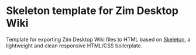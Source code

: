 # Skeleton template for Zim Desktop Wiki

Template for exporting Zim Desktop Wiki files to HTML based on [Skeleton](https://github.com/dhg/Skeleton), a lightweight and clean responsive HTML/CSS boilerplate.

